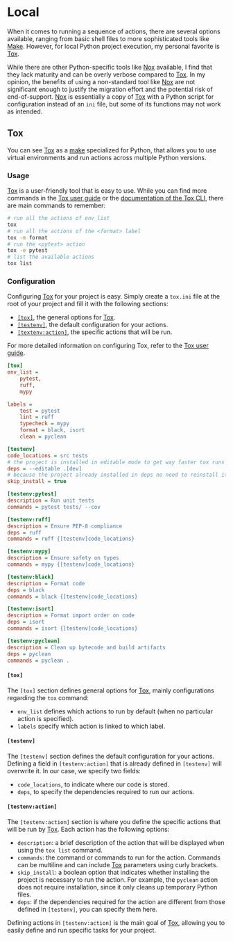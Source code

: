 # Local

When it comes to running a sequence of actions, there are several options available, ranging from basic shell files to more sophisticated tools like [Make](https://www.gnu.org/software/make/manual/make.html).
However, for local Python project execution, my personal favorite is [Tox](https://tox.wiki/).

While there are other Python-specific tools like [Nox](https://nox.thea.codes/en/stable/) available, I find that they lack maturity and can be overly verbose compared to [Tox](https://tox.wiki/).
In my opinion, the benefits of using a non-standard tool like [Nox](https://nox.thea.codes/en/stable/) are not significant enough to justify the migration effort and the potential risk of end-of-support.
[Nox](https://nox.thea.codes/en/stable/) is essentially a copy of [Tox](https://tox.wiki/) with a Python script for configuration instead of an `ini` file, but some of its functions may not work as intended.

## Tox

You can see [Tox](https://tox.wiki/) as a [make](https://www.gnu.org/software/make/manual/make.html) specialized for Python, that allows you to use virtual environments and run actions across multiple Python versions.

### Usage

[Tox](https://tox.wiki/) is a user-friendly tool that is easy to use.
While you can find more commands in the [Tox user guide](https://tox.wiki/en/latest/user_guide.html) or the [documentation of the Tox CLI](https://tox.wiki/en/latest/cli_interface.html), there are main commands to remember:

```sh
# run all the actions of env_list
tox
# run all the actions of the <format> label
tox -m format
# run the <pytest> action
tox -e pytest
# list the available actions
tox list
```

### Configuration

Configuring [Tox](https://tox.wiki/) for your project is easy.
Simply create a `tox.ini` file at the root of your project and fill it with the following sections:

- [`[tox]`](#tox-1), the general options for [Tox](https://tox.wiki/).
- [`[testenv]`](#testenv), the default configuration for your actions.
- [`[textenv:action]`](#testenvaction), the specific actions that will be run.

For more detailed information on configuring Tox, refer to the [Tox user guide](https://tox.wiki/en/latest/user_guide.html).

```ini
[tox]
env_list =
    pytest,
    ruff,
    mypy

labels =
    test = pytest
    lint = ruff
    typecheck = mypy
    format = black, isort
    clean = pyclean

[testenv]
code_locations = src tests
# the project is installed in editable mode to get way faster tox runs
deps = --editable .[dev]
# because the project already installed in deps no need to reinstall it
skip_install = true

[testenv:pytest]
description = Run unit tests
commands = pytest tests/ --cov

[testenv:ruff]
description = Ensure PEP-8 compliance
deps = ruff
commands = ruff {[testenv]code_locations}

[testenv:mypy]
description = Ensure safety on types
commands = mypy {[testenv]code_locations}

[testenv:black]
description = Format code
deps = black
commands = black {[testenv]code_locations}

[testenv:isort]
description = Format import order on code
deps = isort
commands = isort {[testenv]code_locations}

[testenv:pyclean]
description = Clean up bytecode and build artifacts
deps = pyclean
commands = pyclean .
```

#### `[tox]`

The `[tox]` section defines general options for [Tox](https://tox.wiki/), mainly configurations regarding the `tox` command:

- `env_list` defines which actions to run by default (when no particular action is specified).
- `labels` specify which action is linked to which label.

#### `[testenv]`

The `[testenv]` section defines the default configuration for your actions.
Defining a field in `[testenv:action]` that is already defined in `[testenv]` will overwrite it.
In our case, we specify two fields:

- `code_locations`, to indicate where our code is stored.
- `deps`, to specify the dependencies required to run our actions.

#### `[testenv:action]`

The `[testenv:action]` section is where you define the specific actions that will be run by [Tox](https://tox.wiki/).
Each action has the following options:

- `description`: a brief description of the action that will be displayed when using the `tox list` command.
- `commands`: the command or commands to run for the action. Commands can be multiline and can include [Tox](https://tox.wiki/) parameters using curly brackets.
- `skip_install`: a boolean option that indicates whether installing the project is necessary to run the action. For example, the `pyclean` action does not require installation, since it only cleans up temporary Python files.
- `deps`: if the dependencies required for the action are different from those defined in `[testenv]`, you can specify them here.

Defining actions in `[testenv:action]` is the main goal of [Tox](https://tox.wiki/), allowing you to easily define and run specific tasks for your project.
